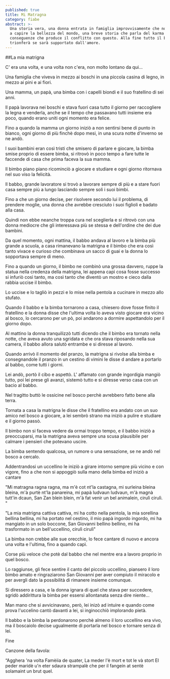 ```yaml
---
published: true
title: Mi Matragna
category: fiabe
abstract: >-
  Una storia vera, una donna entrata in famiglia improvvisamente che non riesce
  a capire la bellezza del mondo, una breve storia che parla del karma e delle
  conseguenze che produce il conflitto con questo. Alla fine tutto il bene
  trionferà se sarà supportato dall'amore.
---
```

##La mia matrigna

C' era una volta, e una volta non c'era, non molto lontano da qui... 

Una famiglia che viveva in mezzo ai boschi in una piccola casina di legno, in mezzo ai pini e ai fiori.

Una mamma, un papà, una bimba con i capelli biondi e il suo fratellino di sei anni.

Il papà lavorava nei boschi e stava fuori casa tutto il giorno per raccogliere la legna e venderla, anche se il tempo che passavano tutti insieme era poco, quando erano uniti ogni momento era felice.

Fino a quando la mamma un giorno iniziò a non sentirsi bene di punto in bianco, ogni giorno di più finchè dopo mesi, in una scura notte d'inverno se ne andò.

I suoi bambini eran così tristi che smisero di parlare e giocare, la bimba smise proprio di essere bimba, si ritrovò in poco tempo a fare tutte le faccende di casa che prima faceva la sua mamma.

Il bimbo piano piano ricominciò a giocare e studiare e ogni giorno ritornava nel suo viso la felicità.

Il babbo, grande lavoratore si trovò a lavorare sempre di più e a stare fuori casa sempre più a lungo lasciando sempre soli i suoi bimbi.

Fino a che un giorno decise, per risolvere secondo lui il problema, di prendere moglie, una donna che avrebbe cresciuto i suoi figlioli e badato alla casa.

Quindi non ebbe neanche troppa cura nel sceglierla e si ritrovò con una donna mediocre che gli interessava più se stessa e dell'ordine che dei due bambini.

Da quel momento, ogni mattina, il babbo andava al lavoro e la bimba più grande a scuola, a casa rimanevano la matrigna e il bimbo che era così tanto vivace e curioso che combinava un sacco di guai e la donna lo sopportava sempre di meno.

Fino a quando un giorno, il bimbo ne combinò una grossa davvero, ruppe la statua nella credenza della matrigna, lei appena capì cosa fosse successo si infuriò così tanto, ma così tanto che diventò un mostro e cieco dalla rabbia uccise il bimbo.

Lo uccise e lo tagliò in pezzi e lo mise nella pentola a cucinare in mezzo allo stufato.

Quando il babbo e la bimba tornarono a casa, chiesero dove fosse finito il fratellino e la donna disse che l'ultima volta lo aveva visto giocare era vicino al bosco, lo cercarono per un pò, poi andarono a dormire aspettandolo per il giorno dopo.

Al mattino la donna tranquilizzò tutti dicendo che il bimbo era tornato nella notte, che aveva avuto una sgridata e che ora stava riposando nella sua camera, il babbo  allora salutò entrambe e si diresse al lavoro.

Quando arrivò il momento del pranzo, la matrigna si rivolse alla bimba e consegnandole il pranzo in un cestino di vimini le disse d andare a portarlo al babbo, come tutti i giorni.

Lei andò, portò il cibo e aspettò. L' affamato con grande ingordigia mangiò tutto, poi lei prese gli avanzi, sistemò tutto e si diresse verso casa con un bacio al babbo.

Nel tragitto buttò le ossicine nel bosco perchè avrebbero fatto bene alla terra.

Tornata a casa la matrigna le disse che il fratellino era andato con un suo amico nel bosco a giocare, a lei sembrò strano ma iniziò a pulire e studiare e il giorno passò.

Il bimbo non si faceva vedere da ormai troppo tempo, e il babbo iniziò a preoccuparsi, ma la matrigna aveva sempre una scusa plausibile per calmare i pensieri che potevano uscire.

La bimba sentendo qualcosa, un rumore o una sensazione, se ne andò nel bosco a cercalo. 

Addentrandosi  un uccellino le iniziò a girare intorno sempre più vicino e con vigore, fino a che non si appoggiò sulla mano della bimba ed iniziò a cantare

"Mi matragna ragna ragna, ma m'è cot nt'la castagna,
mi surleina bleina bleina, m'à purtè nt'la panareina,
mi papà ludvaun ludvaun, m'à magnà tutt'in dcaun,
San Zan blein blein, m'à fat venir un bel animalein, cirulì cirulì. "

"La mia matrigna cattiva cattiva, mi ha cotto nella pentola,
la mia sorellina bellina bellina, mi ha portato nel cestino,
il mio papà ingordo ingordo, mi ha mangiato in un solo boccone,
San Giovanni bellino bellino, mi ha trasformato in un bell'uccellino, cirulì cirulì"

La bimba non crebbe alle sue orecchie, lo fece cantare di nuovo e ancora una volta e l'ultima, fino a quando capì.

Corse più veloce che potè dal babbo che nel mentre era a lavoro proprio in quel bosco.

Lo raggiunse, gli fece sentire il canto del piccolo uccellino, piansero il loro bimbo amato e ringraziarono San Giovanni per aver compiuto il miracolo e per avergli dato la possibilità di rimanere insieme comunque.

Si diressero a casa, e la donna ignara di quel che stava per succedere, sgridò addirittura la bimba per essersi allontanata senza dire niente...

Man mano che si avvicinavano, però,  lei inizò ad intuire e quando come prova l'uccelino cantò davanti a lei, si inginocchiò implorando pietà.

Il babbo e la bimba la perdonarono perchè almeno il loro uccellino era vivo, ma il boscaiolo decise ugualmente di portarla nel bosco e tornare senza di lei.

Fine

Canzone della favola:

“Agghera 'na volta 
Famèiia de quater, 
La meder l'è mort 
e tot le và stort
El peder maridè
u'n eter sdaura strampalè
che per il fangein
at sentè solamaint
un brut quel.




